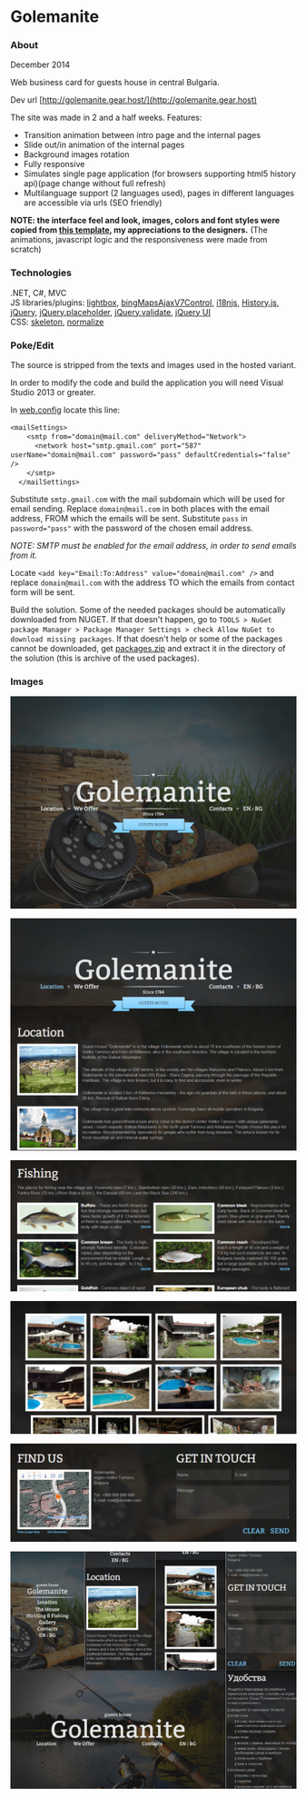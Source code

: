 # Golemanite

### About

December 2014

Web business card for guests house in central Bulgaria.  

Dev url [http://golemanite.gear.host/](http://golemanite.gear.host)

The site was made in 2 and a half weeks. Features: 
* Transition animation between intro page and the internal pages
* Slide out/in animation of the internal pages 
* Background images rotation
* Fully responsive
* Simulates single page application (for browsers supporting html5 history api)(page change without full refresh)
* Multilanguage support (2 languages used), pages in different languages are accessible via urls (SEO friendly)  
 
**NOTE: the interface feel and look, images, colors and font styles were copied from [this template](http://www.motocms.com/html-templates/moto-cms-html-templates-type/51932.html), my appreciations to the designers.**
(The animations, javascript logic and the responsiveness were made from scratch)

### Technologies

.NET, C#, MVC  
JS libraries/plugins: [lightbox](http://lokeshdhakar.com/projects/lightbox2/), [bingMapsAjaxV7Control](https://www.bingmapsportal.com/isdk/ajaxv7), [i18njs](https://github.com/schalkneethling/i18njs), [History.js](https://github.com/browserstate/history.js/), [jQuery](http://jquery.com/), [jQuery.placeholder](https://github.com/mathiasbynens/jquery-placeholder), [jQuery.validate](http://jqueryvalidation.org/), [jQuery UI](http://jqueryui.com/)  
CSS: [skeleton](http://www.getskeleton.com/), [normalize](http://necolas.github.io/normalize.css/)

### Poke/Edit

The source is stripped from the texts and images used in the hosted variant.  

In order to modify the code and build the application you will need Visual Studio 2013 or greater.  

In [web.config](https://github.com/raste/Golemanite/blob/master/Source/Golemanite/Web.config) locate this line:  

  ```
  <mailSettings>
      <smtp from="domain@mail.com" deliveryMethod="Network">
        <network host="smtp.gmail.com" port="587" userName="domain@mail.com" password="pass" defaultCredentials="false" />
      </smtp>
    </mailSettings>
  ```  
  Substitute `smtp.gmail.com` with the mail subdomain which will be used for email sending. Replace `domain@mail.com` in both places with the email address, FROM which the emails will be sent. Substitute `pass` in `password="pass"` with the password of the chosen email address.  
  
  *NOTE: SMTP must be enabled for the email address, in order to send emails from it.*  
  
  Locate ```<add key="Email:To:Address" value="domain@mail.com" />``` and replace `domain@mail.com` with the address TO which the emails from contact form will be sent.  
  
Build the solution. Some of the needed packages should be automatically downloaded from NUGET. If that doesn't happen, go to `TOOLS > NuGet package Manager > Package Manager Settings > check Allow NuGet to download missing packages`. If that doesn't help or some of the packages cannot be downloaded, get [packages.zip](https://github.com/raste/Golemanite/blob/master/Packages/packages.zip) and extract it in the directory of the solution (this is archive of the used packages).

### Images

![alt text](https://github.com/raste/Golemanite/blob/master/screenshots/Intro.png "Intro")

![alt text](https://github.com/raste/Golemanite/blob/master/screenshots/Location.png "Location")

![alt text](https://github.com/raste/Golemanite/blob/master/screenshots/Fishing.png "Fishing")

![alt text](https://github.com/raste/Golemanite/blob/master/screenshots/Gallery.png "Gallery")

![alt text](https://github.com/raste/Golemanite/blob/master/screenshots/Contacts.png "Contacts")

![alt text](https://github.com/raste/Golemanite/blob/master/screenshots/Responsive.png "Responsive")
